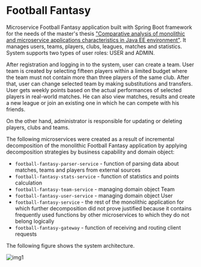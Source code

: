 # Football Fantasy

Microservice Football Fantasy application built with Spring Boot framework for the needs of the master's thesis ["Comparative analysis of monolithic and microservice applications characteristics in Java EE environment"](https://github.com/deniskuzner/masters-thesis). It manages users, teams, players, clubs, leagues, matches and statistics. System supports two types of user roles: USER and ADMIN.

After registration and logging in to the system, user can create a team. User team is created by selecting fifteen players within a limited budget where the team must not contain more than three players of the same club. After that, user can change selected team by making substitutions and transfers. User gets weekly points based on the actual performances of selected players in real-world matches. He can also view matches, results and create a new league or join an existing one in which he can compete with his friends.

On the other hand, administrator is responsible for updating or deleting players, clubs and teams.

The following microservices were created as a result of incremental decomposition of the monolithic Football Fantasy application by applying decomposition strategies by business capability and domain object:
+ `` football-fantasy-parser-service `` - function of parsing data about matches, teams and players from external sources
+ `` football-fantasy-stats-service `` - function of statistics and points calculation
+ `` football-fantasy-team-service `` - managing domain object Team
+ `` football-fantasy-user-service `` - managing domain object User
+ `` football-fantasy-service `` - the rest of the monolithic application for which further decomposition did not prove justified because it contains frequently used functions by other microservices to which they do not belong logically
+ `` football-fantasy-gateway `` - function of receiving and routing client requests

The following figure shows the system architecture.

![img1](https://i.ibb.co/9VWTBHY/mikroservisna-aplikacija.jpg)
